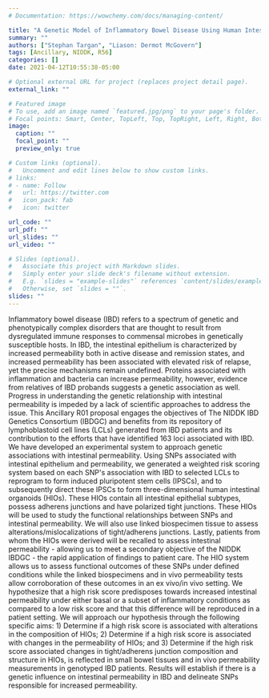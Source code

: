 ```yaml
---
# Documentation: https://wowchemy.com/docs/managing-content/

title: "A Genetic Model of Inflammatory Bowel Disease Using Human Intestinal Organoids"
summary: ""
authors: ["Stephan Targan", "Liason: Dermot McGovern"]
tags: [Ancillary, NIDDK, R56]
categories: []
date: 2021-04-12T10:55:38-05:00

# Optional external URL for project (replaces project detail page).
external_link: ""

# Featured image
# To use, add an image named `featured.jpg/png` to your page's folder.
# Focal points: Smart, Center, TopLeft, Top, TopRight, Left, Right, BottomLeft, Bottom, BottomRight.
image:
  caption: ""
  focal_point: ""
  preview_only: true

# Custom links (optional).
#   Uncomment and edit lines below to show custom links.
# links:
# - name: Follow
#   url: https://twitter.com
#   icon_pack: fab
#   icon: twitter

url_code: ""
url_pdf: ""
url_slides: ""
url_video: ""

# Slides (optional).
#   Associate this project with Markdown slides.
#   Simply enter your slide deck's filename without extension.
#   E.g. `slides = "example-slides"` references `content/slides/example-slides.md`.
#   Otherwise, set `slides = ""`.
slides: ""
---
```


Inflammatory bowel disease (IBD) refers to a spectrum of genetic and phenotypically complex disorders that are thought to result from dysregulated immune responses to commensal microbes in genetically susceptible hosts. In IBD, the intestinal epithelium is characterized by increased permeability both in active disease and remission states, and increased permeability has been associated with elevated risk of relapse, yet the precise mechanisms remain undefined. Proteins associated with inflammation and bacteria can increase permeability, however, evidence from relatives of IBD probands suggests a genetic association as well. Progress in understanding the genetic relationship with intestinal permeability is impeded by a lack of scientific approaches to address the issue. This Ancillary R01 proposal engages the objectives of The NIDDK IBD Genetics Consortium (IBDGC) and benefits from its repository of lymphoblastoid cell lines (LCLs) generated from IBD patients and its contribution to the efforts that have identified 163 loci associated with IBD. We have developed an experimental system to approach genetic associations with intestinal permeability. Using SNPs associated with intestinal epithelium and permeability, we generated a weighted risk scoring system based on each SNP's association with IBD to selected LCLs to reprogram to form induced pluripotent stem cells (IPSCs), and to subsequently direct these IPSCs to form three-dimensional human intestinal organoids (HIOs). These HIOs contain all intestinal epithelial subtypes, possess adherens junctions and have polarized tight junctions. These HIOs will be used to study the functional relationships between SNPs and intestinal permeability. We will also use linked biospecimen tissue to assess alterations/mislocalizations of tight/adherens junctions. Lastly, patients from whom the HIOs were derived will be recalled to assess intestinal permeability - allowing us to meet a secondary objective of the NIDDK IBDGC - the rapid application of findings to patient care. The HIO system allows us to assess functional outcomes of these SNPs under defined conditions while the linked biospecimens and in vivo permeability tests allow corroboration of these outcomes in an ex vivo/in vivo setting. We hypothesize that a high risk score predisposes towards increased intestinal permeability under either basal or a subset of inflammatory conditions as compared to a low risk score and that this difference will be reproduced in a patient setting. We will approach our hypothesis through the following specific aims: 1) Determine if a high risk score is associated with alterations in the composition of HIOs; 2) Determine if a high risk score is associated with changes in the permeability of HIOs; and 3) Determine if the high risk score associated changes in tight/adherens junction composition and structure in HIOs, is reflected in small bowel tissues and in vivo permeability measurements in genotyped IBD patients. Results will establish if there is a genetic influence on intestinal permeability in IBD and delineate SNPs responsible for increased permeability.

